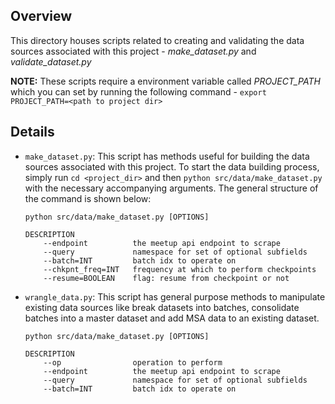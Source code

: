 ## Overview

This directory houses scripts related to creating and validating the data sources associated with this project - *make_dataset.py* and *validate_dataset.py*

**NOTE:** These scripts require a environment variable called *PROJECT_PATH* which you can set by running the following command - `export PROJECT_PATH=<path to project dir>`

## Details

* `make_dataset.py`: This script has methods useful for building the data sources associated with this project. To start the data building process, simply run `cd <project_dir>` and then `python src/data/make_dataset.py` with the necessary accompanying arguments. The general structure of the command is shown below:

   ```
   python src/data/make_dataset.py [OPTIONS]

   DESCRIPTION
       --endpoint          the meetup api endpoint to scrape
       --query             namespace for set of optional subfields
       --batch=INT         batch idx to operate on
       --chkpnt_freq=INT   frequency at which to perform checkpoints
       --resume=BOOLEAN    flag: resume from checkpoint or not
   ```
    
* `wrangle_data.py`: This script has general purpose methods to manipulate existing data sources like break datasets into batches, consolidate batches into a master dataset and add MSA data to an existing dataset.

   ```
   python src/data/make_dataset.py [OPTIONS]

   DESCRIPTION
       --op                operation to perform
       --endpoint          the meetup api endpoint to scrape
       --query             namespace for set of optional subfields
       --batch=INT         batch idx to operate on
   ```
